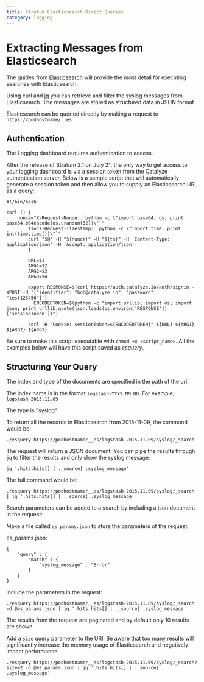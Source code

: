 ```yaml
---
title: Stratum Elasticsearch Direct Queries
category: logging
---
```


# Extracting Messages from Elasticsearch

The guides from [Elasticsearch](https://www.elastic.co/guide/en/elasticsearch/guide/1.x/index.html) will provide the most detail for executing searches with Elasticsearch.  

Using curl and [jq](https://stedolan.github.io/jq/) you can retrieve and filter the syslog messages from Elasticsearch.  The messages are stored as structured data in JSON format.

Elasticsearch can be queried directly by making a request to `https://podhostname/__es`

## Authentication

The Logging dashboard requires authentication to access.  

After the release of Stratum 2.1 on July 21, the only way to get access to your logging dashboard is via a session token from the Catalyze authentication server. Below is a sample script that will automatically generate a session token and then allow you to supply an Elasticsearch URL as a query:

```
#!/bin/bash

corl () {
	nonce="X-Request-Nonce: `python -c \"import base64, os; print base64.b64encode(os.urandom(32))\"`"
        ts="X-Request-Timestamp: `python -c \"import time; print int(time.time())\"`"
        curl "$@" -H "${nonce}" -H "${ts}" -H 'Content-Type: application/json' -H 'Accept: application/json'
        }

        URL=$1
        ARG1=$2
        ARG2=$3
        ARG3=$4

        export RESPONSE=$(corl https://auth.catalyze.io/auth/signin -XPOST -d '{"identifier": "bob@catalyze.io", "password": "test123456"}')
	      ENCODEDTOKEN=$(python -c "import urllib; import os; import json; print urllib.quote(json.loads(os.environ['RESPONSE'])['sessionToken'])")

        corl -H "Cookie: sessionToken=${ENCODEDTOKEN}" ${URL} ${ARG1} ${ARG2} ${ARG3}
```

Be sure to make this script executable with `chmod +x <script_name>`. All the examples below will have this script saved as *esquery*.

## Structuring Your Query

The index and type of the documents are specified in the path of the uri.

The index name is in the format `logstash-YYYY.MM.DD`.  For example, `logstash-2015.11.09`

The type is "syslog"

To return all the records in Elasticsearch from 2015-11-09, the command would be:

`./esquery https://podhostname/__es/logstash-2015.11.09/syslog/_search`

The request will return a JSON document.  You can pipe the results through `jq` to filter the results and only show the syslog message:

`jq '.hits.hits[] | ._source| .syslog_message'`

The full command would be:

`./esquery https://podhostname/__es/logstash-2015.11.09/syslog/_search | jq '.hits.hits[] | ._source| .syslog_message'`

Search parameters can be added to a search by including a json document in the request:

Make a file called `es_params.json` to store the parameters of the request:

es_params.json:
```
{
    "query" : {
        "match" : {
            "syslog_message" : "Error"
        }
    }
}
```
Include the parameters in the request:

`./esquery https://podhostname/__es/logstash-2015.11.09/syslog/_search -d @es_params.json | jq '.hits.hits[] | ._source| .syslog_message'`

The results from the request are paginated and by default only 10 results are shown.

Add a `size` query parameter to the URI. Be aware that too many results will significantly increase the memory usage of Elasticsearch and negatively impact performance

`./esquery https://podhostname/__es/logstash-2015.11.09/syslog/_search?size=2 -d @es_params.json | jq '.hits.hits[] | ._source| .syslog_message'`
